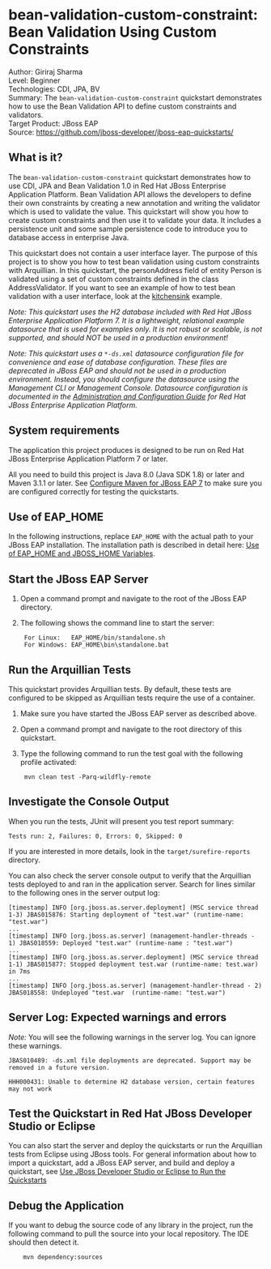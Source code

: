 bean-validation-custom-constraint: Bean Validation Using Custom Constraints
===========================================================================
Author: Giriraj Sharma  
Level: Beginner  
Technologies: CDI, JPA, BV  
Summary: The `bean-validation-custom-constraint` quickstart demonstrates how to use the Bean Validation API to define custom constraints and validators.  
Target Product: JBoss EAP  
Source: <https://github.com/jboss-developer/jboss-eap-quickstarts/>  

What is it?
-----------

The `bean-validation-custom-constraint` quickstart demonstrates how to use CDI, JPA and Bean Validation 1.0 in Red Hat JBoss Enterprise Application Platform. Bean Validation API allows the developers to define their own constraints by creating a new annotation and writing the validator which is used to validate the value. This quickstart will show you how to create custom constraints and then use it to validate your data. It includes a persistence unit and some sample persistence code to introduce you to database access in enterprise Java. 

This quickstart does not contain a user interface layer. The purpose of this project is to show you how to test bean validation using custom constraints with Arquillian. In this quickstart, the personAddress field of entity Person is validated using a set of custom constraints defined in the class AddressValidator. If you want to see an example of how to test bean validation with a user interface, look at the [kitchensink](../kitchensink/README.md) example.

_Note: This quickstart uses the H2 database included with Red Hat JBoss Enterprise Application Platform 7. It is a lightweight, relational example datasource that is used for examples only. It is not robust or scalable, is not supported, and should NOT be used in a production environment!_

_Note: This quickstart uses a `*-ds.xml` datasource configuration file for convenience and ease of database configuration. These files are deprecated in JBoss EAP and should not be used in a production environment. Instead, you should configure the datasource using the Management CLI or Management Console. Datasource configuration is documented in the [Administration and Configuration Guide](https://access.redhat.com/documentation/en-US/JBoss_Enterprise_Application_Platform/) for Red Hat JBoss Enterprise Application Platform._


System requirements
-------------------

The application this project produces is designed to be run on Red Hat JBoss Enterprise Application Platform 7 or later. 

All you need to build this project is Java 8.0 (Java SDK 1.8) or later and Maven 3.1.1 or later. See [Configure Maven for JBoss EAP 7](https://github.com/jboss-developer/jboss-developer-shared-resources/blob/master/guides/CONFIGURE_MAVEN_JBOSS_EAP7.md#configure-maven-to-build-and-deploy-the-quickstarts) to make sure you are configured correctly for testing the quickstarts.


Use of EAP_HOME
---------------

In the following instructions, replace `EAP_HOME` with the actual path to your JBoss EAP installation. The installation path is described in detail here: [Use of EAP_HOME and JBOSS_HOME Variables](https://github.com/jboss-developer/jboss-developer-shared-resources/blob/master/guides/USE_OF_EAP_HOME.md#use-of-eap_home-and-jboss_home-variables).


Start the JBoss EAP Server
-------------------------

1. Open a command prompt and navigate to the root of the JBoss EAP directory.
2. The following shows the command line to start the server:

        For Linux:   EAP_HOME/bin/standalone.sh
        For Windows: EAP_HOME\bin\standalone.bat


Run the Arquillian Tests 
-------------------------

This quickstart provides Arquillian tests. By default, these tests are configured to be skipped as Arquillian tests require the use of a container. 

1. Make sure you have started the JBoss EAP server as described above.
2. Open a command prompt and navigate to the root directory of this quickstart.
3. Type the following command to run the test goal with the following profile activated:

        mvn clean test -Parq-wildfly-remote 


Investigate the Console Output
----------------------------

When you run the tests, JUnit will present you test report summary:

    Tests run: 2, Failures: 0, Errors: 0, Skipped: 0

If you are interested in more details, look in the `target/surefire-reports` directory. 

You can also check the server console output to verify that the Arquillian tests deployed to and ran in the application server. Search for lines similar to the following ones in the server output log:

    [timestamp] INFO [org.jboss.as.server.deployment] (MSC service thread 1-3) JBAS015876: Starting deployment of "test.war" (runtime-name: "test.war")
    ...
    [timestamp] INFO [org.jboss.as.server] (management-handler-threads - 1) JBAS018559: Deployed "test.war" (runtime-name : "test.war")
    ...
    [timestamp] INFO [org.jboss.as.server.deployment] (MSC service thread 1-1) JBAS015877: Stopped deployment test.war (runtime-name: test.war) in 7ms
    ...
    [timestamp] INFO [org.jboss.as.server] (management-handler-thread - 2) JBAS018558: Undeployed "test.war  (runtime-name: "test.war")


Server Log: Expected warnings and errors
-----------------------------------

_Note:_ You will see the following warnings in the server log. You can ignore these warnings.

    JBAS010489: -ds.xml file deployments are deprecated. Support may be removed in a future version.

    HHH000431: Unable to determine H2 database version, certain features may not work

Test the Quickstart in Red Hat JBoss Developer Studio or Eclipse
-------------------------------------
You can also start the server and deploy the quickstarts or run the Arquillian tests from Eclipse using JBoss tools. For general information about how to import a quickstart, add a JBoss EAP server, and build and deploy a quickstart, see [Use JBoss Developer Studio or Eclipse to Run the Quickstarts](https://github.com/jboss-developer/jboss-developer-shared-resources/blob/master/guides/USE_JBDS.md#use-jboss-developer-studio-or-eclipse-to-run-the-quickstarts) 


Debug the Application
------------------------------------

If you want to debug the source code of any library in the project, run the following command to pull the source into your local repository. The IDE should then detect it.

        mvn dependency:sources


